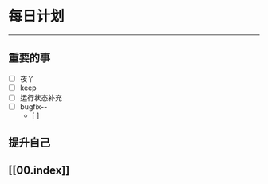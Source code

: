 
# 每日计划
---
## 重要的事

- [ ]    夜丫
- [ ]   keep
- [ ]  运行状态补充
- [ ] bugfix--
    - [ ] 



## 提升自己

  



## [[00.index]]










